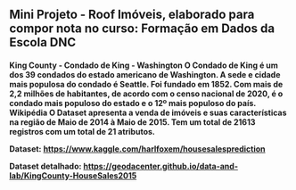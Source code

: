 <h2>Mini Projeto - Roof Imóveis, elaborado para compor nota no curso: Formação em Dados da Escola DNC

<h4>King County - Condado de King - Washington
O Condado de King é um dos 39 condados do estado americano de 
Washington. A sede e cidade mais populosa do condado é Seattle.
 Foi fundado em 1852. Com mais de 2,2 milhões de habitantes, de acordo 
com o censo nacional de 2020, é o condado mais populoso do estado e o 12º 
mais populoso do país. Wikipédia
O Dataset apresenta a venda de imóveis e suas características na região 
de Maio de 2014 à Maio de 2015. Tem um total de 21613 registros com um total 
de 21 atributos.
  

Dataset: https://www.kaggle.com/harlfoxem/housesalesprediction

Dataset detalhado: 
https://geodacenter.github.io/data-and-lab/KingCounty-HouseSales2015
